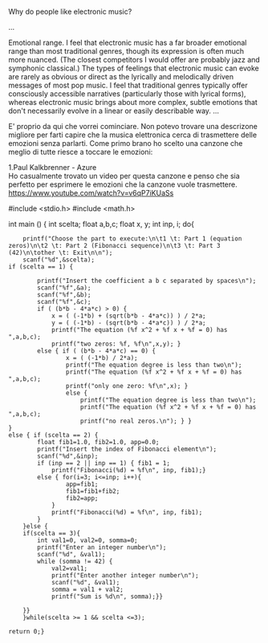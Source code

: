 Why do people like electronic music?

...

Emotional range. I feel that electronic music has a far broader emotional range than most traditional genres, though its expression is often much more nuanced. (The closest competitors I would offer are probably jazz and symphonic classical.) The types of feelings that electronic music can evoke are rarely as obvious or direct as the lyrically and melodically driven messages of most pop music. I feel that traditional genres typically offer consciously accessible narratives (particularly those with lyrical forms), whereas electronic music brings about more complex, subtle emotions that don't necessarily evolve in a linear or easily describable way.
...

E' proprio da qui che vorrei cominciare. Non potevo trovare una descrizone migliore per farti capire che la musica elettronica cerca di trasmettere delle emozioni senza parlarti. Come primo brano ho scelto una canzone che meglio di tutte riesce a toccare le emozioni:


1.Paul Kalkbrenner - Azure	
	Ho casualmente trovato un video per questa canzone e penso che sia perfetto per esprimere le emozioni che la 			canzone vuole trasmettere.
	https://www.youtube.com/watch?v=v6qP7iKUaSs
	




















#include <stdio.h>
#include <math.h>

int main () {
	int scelta;
	float a,b,c;
	float x, y;
	int inp, i;
	do{
		
		printf("Choose the part to execute:\n\t1 \t: Part 1 (equation zeros)\n\t2 \t: Part 2 (Fibonacci sequence)\n\t3 \t: Part 3 (42)\n\tother \t: Exit\n\n");
		scanf("%d",&scelta);
	if (scelta == 1) {

			printf("Insert the coefficient a b c separated by spaces\n");
			scanf("%f",&a);
			scanf("%f",&b);
			scanf("%f",&c);
			if ( (b*b - 4*a*c) > 0) {
				x = ( (-1*b) + (sqrt(b*b - 4*a*c)) ) / 2*a;
				y = ( (-1*b) - (sqrt(b*b - 4*a*c)) ) / 2*a;
				printf("The equation (%f x^2 + %f x + %f = 0) has ",a,b,c);
				printf("two zeros: %f, %f\n",x,y); }
			else { if ( (b*b - 4*a*c) == 0) {
					x = ( (-1*b) / 2*a);
					printf("The equation degree is less than two\n");
					printf("The equation (%f x^2 + %f x + %f = 0) has ",a,b,c);
					printf("only one zero: %f\n",x); }
					else { 
						printf("The equation degree is less than two\n");
						printf("The equation (%f x^2 + %f x + %f = 0) has ",a,b,c);
						printf("no real zeros.\n"); } }
	}
	else { if (scelta == 2) {
			float fib1=1.0, fib2=1.0, app=0.0;
			printf("Insert the index of Fibonacci element\n");
			scanf("%d",&inp);
			if (inp == 2 || inp == 1) { fib1 = 1; 
				printf("Fibonacci(%d) = %f\n", inp, fib1);}
			else { for(i=3; i<=inp; i++){
					app=fib1;
					fib1=fib1+fib2;
					fib2=app;
				}
				printf("Fibonacci(%d) = %f\n", inp, fib1);
			}
		}else {
		if(scelta == 3){
			int val1=0, val2=0, somma=0;
			printf("Enter an integer number\n");
			scanf("%d", &val1);
			while (somma != 42) {
				val2=val1;
				printf("Enter another integer number\n");
				scanf("%d", &val1);
				somma = val1 + val2;
				printf("Sum is %d\n", somma);}}
			
		}}
		}while(scelta >= 1 && scelta <=3);
				
	return 0;}
